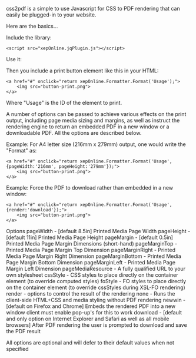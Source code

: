 css2pdf is a simple to use Javascript for CSS to PDF rendering that can easily be plugged-in to your website.

Here are the basics...

Include the library:

    <script src="xepOnline.jqPlugin.js"></script>

Use it:

Then you include a print button element like this in your HTML:

    <a href="#" onclick="return xepOnline.Formatter.Format('Usage');">
        <img src="button-print.png">
    </a>

Where "Usage" is the ID of the element to print.

A number of options can be passed to achieve various effects on the print output, including page media sizing and margins, as well as instruct the rendering engine to return an embedded PDF in a new window or a downloadable PDF. All the options are described below.

Example: For A4 letter size (216mm x 279mm) output, one would write the "Format" as:

    <a href="#" onclick="return xepOnline.Formatter.Format('Usage',{pageWidth:'216mm', pageHeight:'279mm'});">
        <img src="button-print.png">
    </a>

Example: Force the PDF to download rather than embedded in a new window:

    <a href="#" onclick="return xepOnline.Formatter.Format('Usage',{render:'download'});">
        <img src="button-print.png">
    </a>

Options
	pageWidth - [default 8.5in] Printed Media Page Width
	pageHeight - [default 11in] Printed Media Page Height
	pageMargin - [default 0.5in] Printed Media Page Margin Dimensions (short-hand)
	pageMarginTop - Printed Media Page Margin Top Dimension
	pageMarginRight - Printed Media Page Margin Right Dimension
	pageMarginBottom - Printed Media Page Margin Bottom Dimension
	pageMarginLeft - Printed Media Page Margin Left Dimension
	pageMediaResource - A fully qualified URL to your own stylesheet
	cssStyle - CSS styles to place directly on the container element (to override computed styles)
	foStyle - FO styles to place directly on the container element (to override cssStyles during XSL-FO rendering)
	render - options to control the result of the rendering
	none - Runs the client-side HTML+CSS and media styling without PDF rendering
	newwin - [default on Firefox and Chrome] Embeds the rendered PDF into a new window client must enable pop-up's for this to work
	download - [default and only option on Internet Explorer and Safari as well as all mobile browsers] After PDF rendering the user is prompted to download and save the PDF result

All options are optional and will defer to their default values when not specified
